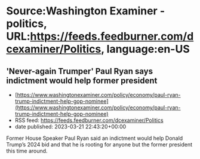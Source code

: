 # Source:Washington Examiner - politics, URL:https://feeds.feedburner.com/dcexaminer/Politics, language:en-US

## 'Never-again Trumper' Paul Ryan says indictment would help former president
 - [https://www.washingtonexaminer.com/policy/economy/paul-ryan-trump-indictment-help-gop-nominee](https://www.washingtonexaminer.com/policy/economy/paul-ryan-trump-indictment-help-gop-nominee)
 - RSS feed: https://feeds.feedburner.com/dcexaminer/Politics
 - date published: 2023-03-21 22:43:20+00:00

Former House Speaker Paul Ryan said an indictment would help Donald Trump’s 2024 bid and that he is rooting for anyone but the former president this time around.

